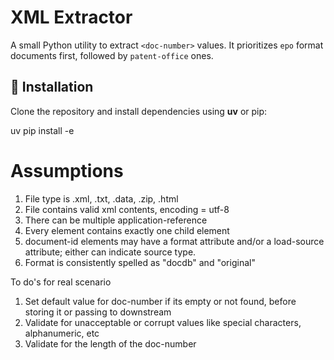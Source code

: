 # XML Extractor

A small Python utility to extract `<doc-number>` values.
It prioritizes `epo` format documents first, followed by `patent-office` ones.


## 🔧 Installation

Clone the repository and install dependencies using **uv** or pip:

uv pip install -e 


# Assumptions
1. File type is .xml, .txt, .data, .zip, .html
2. File contains valid xml contents, encoding = utf-8
3. There can be multiple application-reference
4. Every <document-id> element contains exactly one <doc-number> child element
7. document-id elements may have a format attribute and/or a load-source attribute; either can indicate source type.
8. Format is consistently spelled as "docdb" and "original"

To do's for real scenario
1. Set default value for doc-number if its empty or not found, before storing it or passing to downstream
2. Validate for unacceptable or corrupt values like special characters, alphanumeric, etc
3. Validate for the length of the doc-number

